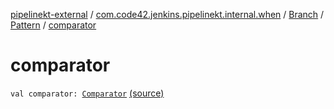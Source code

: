 [pipelinekt-external](../../../index.md) / [com.code42.jenkins.pipelinekt.internal.when](../../index.md) / [Branch](../index.md) / [Pattern](index.md) / [comparator](./comparator.md)

# comparator

`val comparator: `[`Comparator`](../../../com.code42.jenkins.pipelinekt.core/-comparator/index.md) [(source)](https://github.com/code42/pipelinekt/tree/master/internal/src/main/kotlin/com/code42/jenkins/pipelinekt/internal/when/Branch.kt#L15)